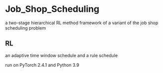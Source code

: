 # Job_Shop_Scheduling
a two-stage hierarchical RL method framework of a variant of the job shop scheduling problem

## RL
an adaptive time window schedule and a rule schedule 

run on PyTorch 2.4.1 and Python 3.9
